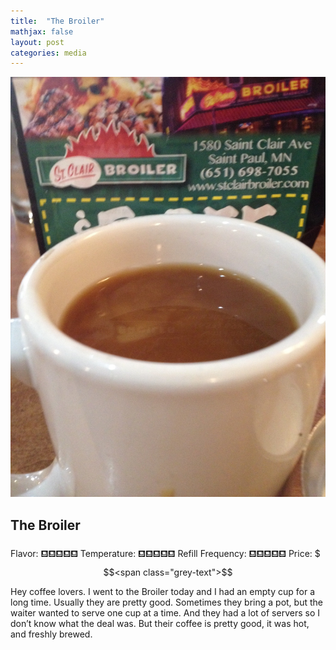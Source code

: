 ```yaml
---
title:  "The Broiler"
mathjax: false
layout: post
categories: media
---
```


![Broiler](/assets/images/broiler.JPG)


## The Broiler

Flavor:             &#9982;&#9982;&#9982;<span class="grey-text">&#9982;&#9982;</span>
Temperature:        &#9982;&#9982;&#9982;<span class="grey-text">&#9982;&#9982;</span>
Refill Frequency:   &#9982;&#9982;<span class="grey-text">&#9982;&#9982;&#9982;</span>
Price:              $$$<span class="grey-text">$$</span>

Hey coffee lovers. I went to the Broiler today and I had an empty cup for a long time. Usually they are pretty good. Sometimes they bring a pot, but the waiter wanted to serve one cup at a time. And they had a lot of servers so I don’t know what the deal was. But their coffee is pretty good, it was hot, and freshly brewed.